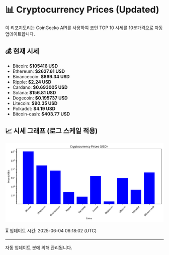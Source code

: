 
# 📊 Cryptocurrency Prices (Updated)

이 리포지토리는 CoinGecko API를 사용하여 코인 TOP 10 시세를 10분가격으로 자동 업데이트합니다.

## 💰 현재 시세
- Bitcoin: **$105416 USD**
- Ethereum: **$2627.61 USD**
- Binancecoin: **$669.34 USD**
- Ripple: **$2.24 USD**
- Cardano: **$0.693005 USD**
- Solana: **$156.81 USD**
- Dogecoin: **$0.195737 USD**
- Litecoin: **$90.35 USD**
- Polkadot: **$4.19 USD**
- Bitcoin-cash: **$403.77 USD**

## 📈 시세 그래프 (로그 스케일 적용)
![Crypto Prices](crypto_prices.png)

⏳ 업데이트 시간: 2025-06-04 06:18:02 (UTC)

---
자동 업데이트 봇에 의해 관리됩니다.
